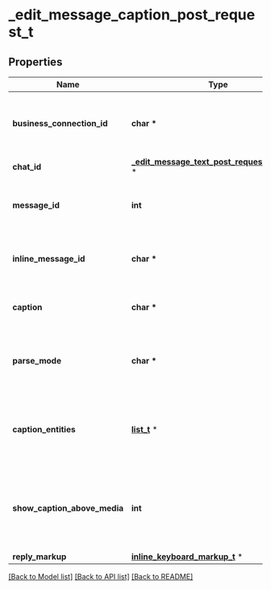 # _edit_message_caption_post_request_t

## Properties
Name | Type | Description | Notes
------------ | ------------- | ------------- | -------------
**business_connection_id** | **char \*** | Unique identifier of the business connection on behalf of which the message to be edited was sent | [optional] 
**chat_id** | [**_edit_message_text_post_request_chat_id_t**](_edit_message_text_post_request_chat_id.md) \* |  | [optional] 
**message_id** | **int** | Required if *inline\\_message\\_id* is not specified. Identifier of the message to edit | [optional] 
**inline_message_id** | **char \*** | Required if *chat\\_id* and *message\\_id* are not specified. Identifier of the inline message | [optional] 
**caption** | **char \*** | New caption of the message, 0-1024 characters after entities parsing | [optional] 
**parse_mode** | **char \*** | Mode for parsing entities in the message caption. See [formatting options](https://core.telegram.org/bots/api/#formatting-options) for more details. | [optional] 
**caption_entities** | [**list_t**](message_entity.md) \* | A JSON-serialized list of special entities that appear in the caption, which can be specified instead of *parse\\_mode* | [optional] 
**show_caption_above_media** | **int** | Pass *True*, if the caption must be shown above the message media. Supported only for animation, photo and video messages. | [optional] 
**reply_markup** | [**inline_keyboard_markup_t**](inline_keyboard_markup.md) \* |  | [optional] 

[[Back to Model list]](../README.md#documentation-for-models) [[Back to API list]](../README.md#documentation-for-api-endpoints) [[Back to README]](../README.md)


